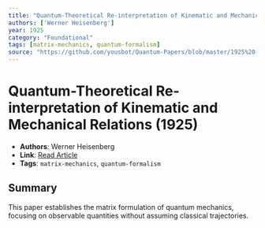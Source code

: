 ```yaml
---
title: "Quantum-Theoretical Re-interpretation of Kinematic and Mechanical Relations"
authors: ['Werner Heisenberg']
year: 1925
category: "Foundational"
tags: [matrix-mechanics, quantum-formalism]
source: "https://github.com/yousbot/Quantum-Papers/blob/master/1925%20-%20W.%20Heisenberg%2C%20Quantum-Theoretical%20Re-interpretation%20of%20Kinematic%20and%20Mechanical%20Relations.pdf"
---
```


# Quantum-Theoretical Re-interpretation of Kinematic and Mechanical Relations (1925)

- **Authors**: Werner Heisenberg  
- **Link**: [Read Article](https://github.com/yousbot/Quantum-Papers/blob/master/1925%20-%20W.%20Heisenberg%2C%20Quantum-Theoretical%20Re-interpretation%20of%20Kinematic%20and%20Mechanical%20Relations.pdf)  
- **Tags**: `matrix-mechanics`, `quantum-formalism`

## Summary

This paper establishes the matrix formulation of quantum mechanics, focusing on observable quantities without assuming classical trajectories.
